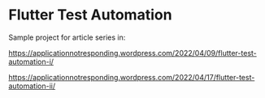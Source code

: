 # Flutter Test Automation

Sample project for article series in:

https://applicationnotresponding.wordpress.com/2022/04/09/flutter-test-automation-i/

https://applicationnotresponding.wordpress.com/2022/04/17/flutter-test-automation-ii/
